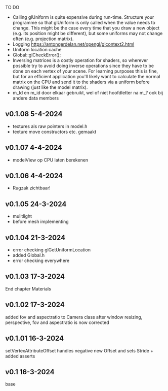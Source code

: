 TO DO
- Calling glUniform is quite expensive during run-time. Structure your programme so that glUniform is only called when the value needs to change. This might be the case every time that you draw a new object (e.g. its position might be different), but some uniforms may not change often (e.g. projection matrix).
- Logging https://antongerdelan.net/opengl/glcontext2.html
- Uniform location cache
- Global::glCheckError();
- Inversing matrices is a costly operation for shaders, so wherever possible try to avoid doing inverse operations since they have to be done on each vertex of your scene. For learning purposes this is fine, but for an efficient application you'll likely want to calculate the normal matrix on the CPU and send it to the shaders via a uniform before drawing (just like the model matrix).
- m_Id en m_id door elkaar gebruikt, wel of niet hoofdletter na m_? ook bij andere data members

v0.1.08 5-4-2024
-----------------
- textures als raw pointers in model.h
- texture move constructors etc. gemaakt

v0.1.07 4-4-2024
-----------------
- modelView op CPU laten berekenen

v0.1.06 4-4-2024
-----------------
- Rugzak zichtbaar!

v0.1.05 24-3-2024
-----------------
- mulitlight
- before mesh implementing

v0.1.04 21-3-2024
-----------------
- error checking glGetUniformLocation
- added Global.h
- error checking everywhere

v0.1.03 17-3-2024
-----------------
End chapter Materials

v0.1.02 17-3-2024
-----------------
added fov and aspectratio to Camera class
after window resizing, perspective, fov and aspectratio is now corrected

v0.1.01 16-3-2024
-----------------
setVertexAttributeOffset handles negative new Offset and sets Stride + added asserts

v0.1 16-3-2024
---------------
base